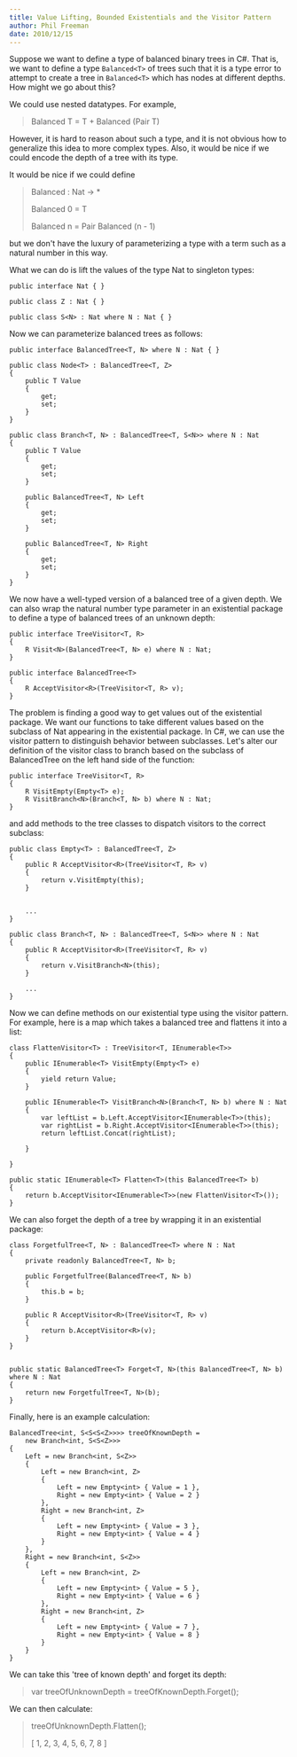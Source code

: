 ```yaml
---
title: Value Lifting, Bounded Existentials and the Visitor Pattern
author: Phil Freeman
date: 2010/12/15
---
```


Suppose we want to define a type of balanced binary trees in C#. That is, we want to define a type `Balanced<T>` of trees such that it is a type error to attempt to create a tree in `Balanced<T>` which has nodes at different depths. How might we go about this?

We could use nested datatypes. For example,

> Balanced T = T + Balanced (Pair T)

However, it is hard to reason about such a type, and it is not obvious how to generalize this idea to more complex types. Also, it would be nice if we could encode the depth of a tree with its type.

It would be nice if we could define

> Balanced : Nat -> *
>
> Balanced 0 = T
>
> Balanced n = Pair Balanced (n - 1)

but we don\'t have the luxury of parameterizing a type with a term such as a natural number in this way.

What we can do is lift the values of the type Nat to singleton types:

    public interface Nat { }

    public class Z : Nat { }

    public class S<N> : Nat where N : Nat { }

Now we can parameterize balanced trees as follows:

    public interface BalancedTree<T, N> where N : Nat { }

    public class Node<T> : BalancedTree<T, Z>
    {
        public T Value
        {
            get;
            set;
        }
    }

    public class Branch<T, N> : BalancedTree<T, S<N>> where N : Nat
    {
        public T Value
        {
            get;
            set;
        }

        public BalancedTree<T, N> Left
        {
            get;
            set;
        }

        public BalancedTree<T, N> Right
        {
            get;
            set;
        }
    }

We now have a well-typed version of a balanced tree of a given depth. We can also wrap the natural number type parameter in an existential package to define a type of balanced trees of an unknown depth:

    public interface TreeVisitor<T, R>
    {
        R Visit<N>(BalancedTree<T, N> e) where N : Nat;
    }

    public interface BalancedTree<T>
    {
        R AcceptVisitor<R>(TreeVisitor<T, R> v);
    }

The problem is finding a good way to get values out of the existential package. We want our functions to take different values based on the subclass of Nat appearing in the existential package. In C#, we can use the visitor pattern to distinguish behavior between subclasses. Let\'s alter our definition of the visitor class to branch based on the subclass of BalancedTree on the left hand side of the function:

    public interface TreeVisitor<T, R>
    {
        R VisitEmpty(Empty<T> e);
        R VisitBranch<N>(Branch<T, N> b) where N : Nat;
    }

and add methods to the tree classes to dispatch visitors to the correct subclass:

    public class Empty<T> : BalancedTree<T, Z>
    {
        public R AcceptVisitor<R>(TreeVisitor<T, R> v)
        {
            return v.VisitEmpty(this);
        }


        ...
    }

    public class Branch<T, N> : BalancedTree<T, S<N>> where N : Nat
    {
        public R AcceptVisitor<R>(TreeVisitor<T, R> v)
        {
            return v.VisitBranch<N>(this);
        }

        ...
    }

Now we can define methods on our existential type using the visitor pattern. For example, here is a map which takes a balanced tree and flattens it into a list:

    class FlattenVisitor<T> : TreeVisitor<T, IEnumerable<T>>
    {
        public IEnumerable<T> VisitEmpty(Empty<T> e)
        {
            yield return Value;
        }

        public IEnumerable<T> VisitBranch<N>(Branch<T, N> b) where N : Nat
        {
            var leftList = b.Left.AcceptVisitor<IEnumerable<T>>(this);
            var rightList = b.Right.AcceptVisitor<IEnumerable<T>>(this);
            return leftList.Concat(rightList);

        }

    }

    public static IEnumerable<T> Flatten<T>(this BalancedTree<T> b)
    {
        return b.AcceptVisitor<IEnumerable<T>>(new FlattenVisitor<T>());
    }

We can also forget the depth of a tree by wrapping it in an existential package:

    class ForgetfulTree<T, N> : BalancedTree<T> where N : Nat
    {
        private readonly BalancedTree<T, N> b;

        public ForgetfulTree(BalancedTree<T, N> b)
        {
            this.b = b;
        }

        public R AcceptVisitor<R>(TreeVisitor<T, R> v)
        {
            return b.AcceptVisitor<R>(v);
        }
    }
     

    public static BalancedTree<T> Forget<T, N>(this BalancedTree<T, N> b) where N : Nat
    {
        return new ForgetfulTree<T, N>(b);
    }

Finally, here is an example calculation:

    BalancedTree<int, S<S<S<Z>>>> treeOfKnownDepth =
        new Branch<int, S<S<Z>>>
    {
        Left = new Branch<int, S<Z>>
        {
            Left = new Branch<int, Z>
            {
                Left = new Empty<int> { Value = 1 },
                Right = new Empty<int> { Value = 2 }
            },
            Right = new Branch<int, Z>
            {
                Left = new Empty<int> { Value = 3 },
                Right = new Empty<int> { Value = 4 }
            }
        },
        Right = new Branch<int, S<Z>>
        {
            Left = new Branch<int, Z>
            {
                Left = new Empty<int> { Value = 5 },
                Right = new Empty<int> { Value = 6 }
            },
            Right = new Branch<int, Z>
            {
                Left = new Empty<int> { Value = 7 },
                Right = new Empty<int> { Value = 8 }
            }
        }
    }

We can take this 'tree of known depth' and forget its depth:

> var treeOfUnknownDepth = treeOfKnownDepth.Forget();
 
We can then calculate:

> treeOfUnknownDepth.Flatten();
> 
> [ 1, 2, 3, 4, 5, 6, 7, 8 ]

